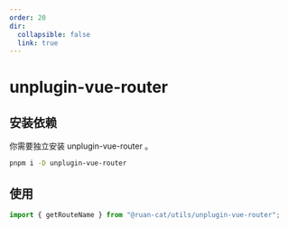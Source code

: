 ```yaml
---
order: 20
dir:
  collapsible: false
  link: true
---
```


# unplugin-vue-router

## 安装依赖

你需要独立安装 unplugin-vue-router 。

```bash
pnpm i -D unplugin-vue-router
```

## 使用

```ts
import { getRouteName } from "@ruan-cat/utils/unplugin-vue-router";
```
